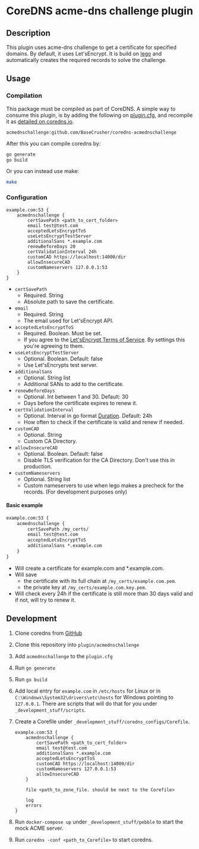 # CoreDNS acme-dns challenge plugin
## Description
This plugin uses acme-dns challenge to get a certificate for specified domains. By default, it uses Let'sEncrypt.
It is build on [lego](https://github.com/go-acme/lego) and automatically creates the required records to solve the challenge.

## Usage
### Compilation
This package must be compiled as part of CoreDNS.
A simple way to consume this plugin, is by adding the following on [plugin.cfg](https://github.com/coredns/coredns/blob/master/plugin.cfg), and recompile it as [detailed on coredns.io](https://coredns.io/2017/07/25/compile-time-enabling-or-disabling-plugins/#build-with-compile-time-configuration-file).

```
acmednschallenge:github.com/BaseCrusher/coredns-acmednschallenge
```

After this you can compile coredns by:

``` sh
go generate
go build
```

Or you can instead use make:

``` sh
make
```

### Configuration
```
example.com:53 {
    acmednschallenge {
        certSavePath <path_to_cert_folder>
        email test@test.com
        acceptedLetsEncryptToS
        useLetsEncryptTestServer
        additionalSans *.example.com
        renewBeforeDays 20
        certValidationInterval 24h
        customCAD https://localhost:14000/dir
        allowInsecureCAD
        customNameservers 127.0.0.1:53
    }
}
```
- `certSavePath`
  - Required. String
  - Absolute path to save the certificate.
- `email`
    - Required. String
    - The email used for Let'sEncrypt API.
- `acceptedLetsEncryptToS`
    - Required. Boolean. Must be set.
    - If you agree to the [Let'sEncrypt Terms of Service](https://letsencrypt.org/privacy/). By settings this you're agreeing to them.
- `useLetsEncryptTestServer`
    - Optional. Boolean. Default: false
    - Use Let'sEncrypts test server.
- `additionalSans` 
  - Optional. String list
  - Additional SANs to add to the certificate.
- `renewBeforeDays` 
  - Optional. Int between 1 and 30. Default: 30
  - Days before the certificate expires to renew it.
- `certValidationInterval`
    - Optional. Interval in go format [Duration](https://pkg.go.dev/time#ParseDuration). Default: 24h
    - How often to check if the certificate is valid and renew if needed.
- `customCAD` 
  - Optional. String
  - Custom CA Directory.
- `allowInsecureCAD` 
  - Optional. Boolean. Default: false
  - Disable TLS verification for the CA Directory. Don't use this in production.
- `customNameservers` 
  - Optional. String list
  - Custom nameservers to use when lego makes a precheck for the records. (For development purposes only)

#### Basic example
``` txt
example.com:53 {
    acmednschallenge {
        certSavePath /my_certs/
        email test@test.com
        acceptedLetsEncryptToS
        additionalSans *.example.com
    }
}
```
- Will create a certificate for example.com and *.example.com.
- Will save 
  - the certificate with its full chain at `/my_certs/example.com.pem`.
  - the private key at `/my_certs/example.com.key.pem`.
- Will check every 24h if the certificate is still more than 30 days valid and if not, will try to renew it.


## Development
1. Clone coredns from [GitHub](https://github.com/coredns/coredns)
2. Clone this repository into `plugin/acmednschallenge`
3. Add `acmednschallenge` to the `plugin.cfg`
4. Run `go generate`
5. Run `go build`
6. Add local entry for `example.com` in `/etc/hosts` for Linux or in `C:\Windows\System32\drivers\etc\hosts` for Windows pointing to `127.0.0.1`. There are scripts that will do that for you under `_development_stuff/scripts`.
7. Create a Corefile under `_development_stuff/coredns_configs/Corefile`.

    ```
    example.com:53 {
        acmednschallenge {
            certSavePath <path_to_cert_folder>
            email test@test.com
            additionalSans *.example.com
            acceptedLetsEncryptToS
            customCAD https://localhost:14000/dir
            customNameservers 127.0.0.1:53
            allowInsecureCAD
        }
    
        file <path_to_zone_file. should be next to the Corefile>
    
        log
        errors
    }
    ```
8. Run `docker-compose up` under `_development_stuff/pebble` to start the mock ACME server.
9. Run `coredns -conf <path_to_Corefile>` to start coredns.
